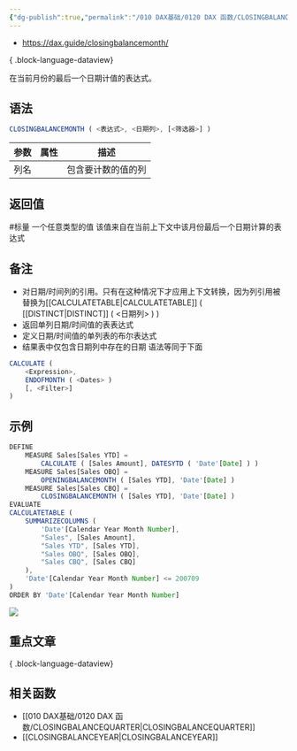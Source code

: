 ```yaml
---
{"dg-publish":true,"permalink":"/010 DAX基础/0120 DAX 函数/CLOSINGBALANCEMONTH/","tags":["dax函数","时间智能","标量"]}
---
```



- https://dax.guide/closingbalancemonth/

{ .block-language-dataview}

在当前月份的最后一个日期计值的表达式。

## 语法

```js
CLOSINGBALANCEMONTH ( <表达式>, <日期列>, [<筛选器>] )
```

| **参数** | **属性** | **描述**           |
| -------- | -------- | ------------------ |
| 列名     |          | 包含要计数的值的列 |

## 返回值

#标量  一个任意类型的值
该值来自在当前上下文中该月份最后一个日期计算的表达式
## 备注

- 对日期/时间列的引用。只有在这种情况下才应用上下文转换，因为列引用被替换为[[CALCULATETABLE\|CALCULATETABLE]] ( [[DISTINCT\|DISTINCT]] ( <日期列> ) )  
- 返回单列日期/时间值的表表达式  
- 定义日期/时间值的单列表的布尔表达式  
- 结果表中仅包含日期列中存在的日期
语法等同于下面
```js
CALCULATE (
    <Expression>,
    ENDOFMONTH ( <Dates> )
    [, <Filter>]
)
```

## 示例

```js
DEFINE
    MEASURE Sales[Sales YTD] =
        CALCULATE ( [Sales Amount], DATESYTD ( 'Date'[Date] ) )
    MEASURE Sales[Sales OBQ] =
        OPENINGBALANCEMONTH ( [Sales YTD], 'Date'[Date] )
    MEASURE Sales[Sales CBQ] =
        CLOSINGBALANCEMONTH ( [Sales YTD], 'Date'[Date] )
EVALUATE
CALCULATETABLE (
    SUMMARIZECOLUMNS (
        'Date'[Calendar Year Month Number],
        "Sales", [Sales Amount],
        "Sales YTD", [Sales YTD],
        "Sales OBQ", [Sales OBQ],
        "Sales CBQ", [Sales CBQ]
    ),
    'Date'[Calendar Year Month Number] <= 200709
)
ORDER BY 'Date'[Calendar Year Month Number]
```
![](https://s2.loli.net/2023/11/14/wERYd7VKUmga2Iy.png)

## 重点文章

{ .block-language-dataview}

## 相关函数

- [[010 DAX基础/0120 DAX 函数/CLOSINGBALANCEQUARTER\|CLOSINGBALANCEQUARTER]]
- [[CLOSINGBALANCEYEAR\|CLOSINGBALANCEYEAR]]